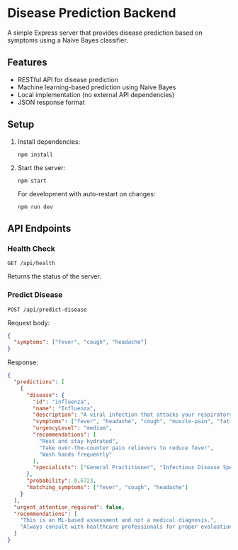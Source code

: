 # Disease Prediction Backend

A simple Express server that provides disease prediction based on symptoms using a Naive Bayes classifier.

## Features

- RESTful API for disease prediction
- Machine learning-based prediction using Naive Bayes
- Local implementation (no external API dependencies)
- JSON response format

## Setup

1. Install dependencies:
   ```
   npm install
   ```

2. Start the server:
   ```
   npm start
   ```

   For development with auto-restart on changes:
   ```
   npm run dev
   ```

## API Endpoints

### Health Check
```
GET /api/health
```
Returns the status of the server.

### Predict Disease
```
POST /api/predict-disease
```

Request body:
```json
{
  "symptoms": ["fever", "cough", "headache"]
}
```

Response:
```json
{
  "predictions": [
    {
      "disease": {
        "id": "influenza",
        "name": "Influenza",
        "description": "A viral infection that attacks your respiratory system.",
        "symptoms": ["fever", "headache", "cough", "muscle-pain", "fatigue"],
        "urgencyLevel": "medium",
        "recommendations": [
          "Rest and stay hydrated",
          "Take over-the-counter pain relievers to reduce fever",
          "Wash hands frequently"
        ],
        "specialists": ["General Practitioner", "Infectious Disease Specialist"]
      },
      "probability": 0.6723,
      "matching_symptoms": ["fever", "cough", "headache"]
    }
  ],
  "urgent_attention_required": false,
  "recommendations": [
    "This is an ML-based assessment and not a medical diagnosis.",
    "Always consult with healthcare professionals for proper evaluation."
  ]
}
``` 